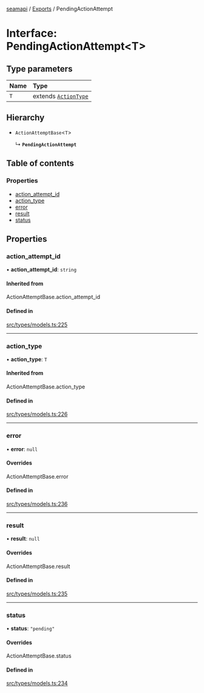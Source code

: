 [seamapi](../README.md) / [Exports](../modules.md) / PendingActionAttempt

# Interface: PendingActionAttempt<T\>

## Type parameters

| Name | Type |
| :------ | :------ |
| `T` | extends [`ActionType`](../modules.md#actiontype) |

## Hierarchy

- `ActionAttemptBase`<`T`\>

  ↳ **`PendingActionAttempt`**

## Table of contents

### Properties

- [action\_attempt\_id](PendingActionAttempt.md#action_attempt_id)
- [action\_type](PendingActionAttempt.md#action_type)
- [error](PendingActionAttempt.md#error)
- [result](PendingActionAttempt.md#result)
- [status](PendingActionAttempt.md#status)

## Properties

### action\_attempt\_id

• **action\_attempt\_id**: `string`

#### Inherited from

ActionAttemptBase.action\_attempt\_id

#### Defined in

[src/types/models.ts:225](https://github.com/seamapi/javascript/blob/main/src/types/models.ts#L225)

___

### action\_type

• **action\_type**: `T`

#### Inherited from

ActionAttemptBase.action\_type

#### Defined in

[src/types/models.ts:226](https://github.com/seamapi/javascript/blob/main/src/types/models.ts#L226)

___

### error

• **error**: ``null``

#### Overrides

ActionAttemptBase.error

#### Defined in

[src/types/models.ts:236](https://github.com/seamapi/javascript/blob/main/src/types/models.ts#L236)

___

### result

• **result**: ``null``

#### Overrides

ActionAttemptBase.result

#### Defined in

[src/types/models.ts:235](https://github.com/seamapi/javascript/blob/main/src/types/models.ts#L235)

___

### status

• **status**: ``"pending"``

#### Overrides

ActionAttemptBase.status

#### Defined in

[src/types/models.ts:234](https://github.com/seamapi/javascript/blob/main/src/types/models.ts#L234)
